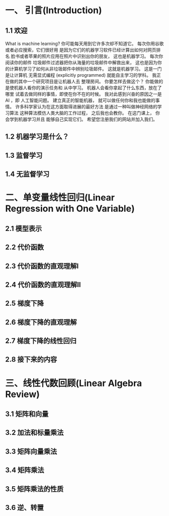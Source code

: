 # 一、 引言(Introduction)

## 1.1 欢迎
What is machine learning? 你可能每天用到它许多次却不知道它。 每次你用谷歌或者必应搜索，它们很好用 是因为它们的机器学习软件已经计算出如何对网页排名 脸书或者苹果的照片应用在照片中识别出你的朋友， 这也是机器学习。 每次你阅读你的邮件 垃圾邮件过滤器把你从海量的垃圾邮件中解救出来， 这也是因为你的计算机学习了如何从非垃圾邮件中辨别垃圾邮件。 这就是机器学习。 这是一门是让计算机 无需显式编程 (explicitly programmed) 就能自主学习的学科。 我正在做的其中一个研究项目是让机器人去 整理房间。 你要怎样去做这个？ 你能做的是使机器人看你的演示任务和 从中学习。 机器人会看你拿起了什么东西，放在了哪里 试着去做同样的事情，即使在你不在的时候。 我对此感到兴奋的原因之一是 AI ，即 人工智能问题。 建立真正的智能机器， 就可以做任何你和我也能做的事情。 许多科学家认为在这方面取得进展的最好方法 是通过一种叫做神经网络的学习算法 这种算法模仿人类大脑的工作过程， 之后我也会教你。 在这门课上， 你会学到机器学习并且 能够自己实现它们。 希望您注册我们的网站并加入我们。
## 1.2 机器学习是什么？

## 1.3 监督学习

## 1.4 无监督学习

# 二、单变量线性回归(Linear Regression with One Variable)

## 2.1 模型表示

## 2.2 代价函数

## 2.3 代价函数的直观理解I

## 2.4 代价函数的直观理解II

## 2.5 梯度下降

## 2.6 梯度下降的直观理解

## 2.7 梯度下降的线性回归

## 2.8 接下来的内容

# 三、线性代数回顾(Linear Algebra Review)

## 3.1 矩阵和向量

## 3.2 加法和标量乘法

## 3.3 矩阵向量乘法

## 3.4 矩阵乘法

## 3.5 矩阵乘法的性质

## 3.6 逆、转置
